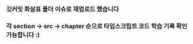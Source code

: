 <h3>깃커밋 화살표 폴더 이슈로 재업로드 했습니다 </h3>
<h3> 각 section -> src -> chapter 순으로 타입스크립트 코드 학습 기록 확인 가능합니다 :) </h3>
